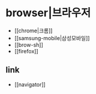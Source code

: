 # browser|브라우저

- [[chrome|크롬]]
- [[samsung-mobile|삼성모바일]]
- [[brow-sh]]
- [[firefox]]

## link
- [[navigator]]
